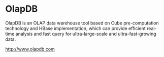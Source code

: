 # OlapDB

OlapDB is an OLAP data warehouse tool based on Cube pre-computation technology and HBase implementation, which can provide efficient real-time analysis and fast query for ultra-large-scale and ultra-fast-growing data.

http://www.olapdb.com
